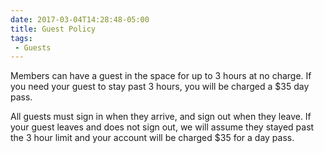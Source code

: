 ```yaml
---
date: 2017-03-04T14:28:48-05:00
title: Guest Policy
tags:
 - Guests
---
```

Members can have a guest in the space for up to 3 hours at no charge. If you need your guest to stay past 3 hours, you will be charged a $35 day pass.

All guests must sign in when they arrive, and sign out when they leave. If your guest leaves and does not sign out, we will assume they stayed past the 3 hour limit and your account will be charged $35 for a day pass.
